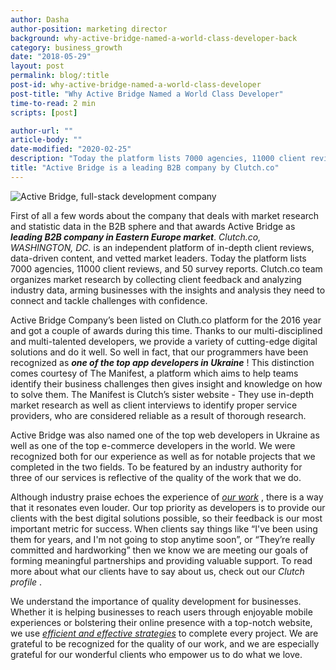 ```yaml
---
author: Dasha
author-position: marketing director
background: why-active-bridge-named-a-world-class-developer-back
category: business_growth
date: "2018-05-29"
layout: post
permalink: blog/:title
post-id: why-active-bridge-named-a-world-class-developer
post-title: "Why Active Bridge Named a World Class Developer"
time-to-read: 2 min
scripts: [post]

author-url: ""
article-body: ""
date-modified: "2020-02-25"
description: "Today the platform lists 7000 agencies, 11000 client reviews, and 50 survey reports"
title: "Active Bridge is a leading B2B company by Clutch.co"
---
```


![Active Bridge, full-stack development company](https://i.imgur.com/kDaEhQR.png)

First of all a few words about the company that deals with market research and statistic data in the B2B sphere and that awards Active Bridge as ***leading B2B company in Eastern Europe market***. *Clutch.co, WASHINGTON, DC.* is an independent platform of in-depth client reviews, data-driven content, and vetted market leaders. Today the platform lists 7000 agencies, 11000 client reviews, and 50 survey reports. Clutch.co team organizes market research by collecting client feedback and analyzing industry data, arming businesses with the insights and analysis they need to connect and tackle challenges with confidence. 

Active Bridge Company’s been listed on Cluth.co platform for the 2016 year and got a couple of awards during this time. Thanks to our multi-disciplined and multi-talented developers, we provide a variety of cutting-edge digital solutions and do it well. So well in fact, that our programmers have been recognized as ***one of the top app developers in Ukraine*** ! This distinction comes courtesy of The Manifest, a platform which aims to help teams identify their business challenges then gives insight and knowledge on how to solve them. The Manifest is Clutch’s sister website - They use in-depth market research as well as client interviews to identify proper service providers, who are considered reliable as a result of thorough research.

Active Bridge was also named one of the top web developers in Ukraine as well as one of the top e-commerce developers in the world. We were recognized both for our experience as well as for notable projects that we completed in the two fields. To be featured by an industry authority for three of our services is reflective of the quality of the work that we do.

Although industry praise echoes the experience of *[our work](https://active-bridge.com/portfolio)* , there is a way that it resonates even louder. Our top priority as developers is to provide our clients with the best digital solutions possible, so their feedback is our most important metric for success. When clients say things like “I've been using them for years, and I'm not going to stop anytime soon”, or “They’re really committed and hardworking” then we know we are meeting our goals of forming meaningful partnerships and providing valuable support. To read more about what our clients have to say about us, check out our *Clutch profile* .

We understand the importance of quality development for businesses. Whether it is helping businesses to reach users through enjoyable mobile experiences or bolstering their online presence with a top-notch website, we use *[ efficient and effective strategies](https://www.forbes.com/sites/forbestechcouncil/2016/05/09/the-benefits-of-using-agile-software-development/#61e9ac0b0f86)* to complete every project. We are grateful to be recognized for the quality of our work, and we are especially grateful for our wonderful clients who empower us to do what we love.
